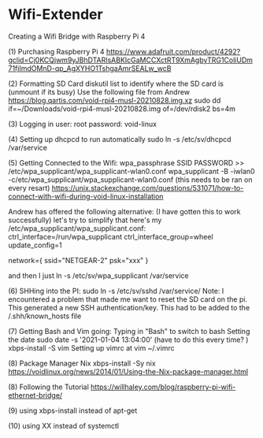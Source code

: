 # Wifi-Extender
Creating a Wifi Bridge with Raspberry Pi 4

(1) Purchasing Raspberry Pi 4
https://www.adafruit.com/product/4292?gclid=Cj0KCQjwm9yJBhDTARIsABKIcGaMCCXctRT9XmAgbyTRG1ColiUDm71fjImdOMnD-qp_AgXYHO1TshgaAmrSEALw_wcB

(2) Formatting SD Card
diskutil list to identify where the SD card is (unmount if its busy)
Use the following file from Andrew https://blog.qartis.com/void-rpi4-musl-20210828.img.xz
sudo dd if=~/Downloads/void-rpi4-musl-20210828.img of=/dev/rdisk2 bs=4m 

(3) Logging in
user: root 
password: void-linux

(4) Setting up dhcpcd to run automatically
sudo ln -s /etc/sv/dhcpcd /var/service

(5) Getting Connected to the Wifi:
wpa_passphrase SSID PASSWORD >> /etc/wpa_supplicant/wpa_supplicant-wlan0.conf
wpa_supplicant -B -iwlan0 -c/etc/wpa_supplicant/wpa_supplicant-wlan0.conf (this needs to be ran on every resart)
https://unix.stackexchange.com/questions/531071/how-to-connect-with-wifi-during-void-linux-installation

Andrew has offered the following alternative: (I have gotten this to work successfully)
let's try to simplify that
here's my /etc/wpa_supplicant/wpa_supplicant.conf:
ctrl_interface=/run/wpa_supplicant
ctrl_interface_group=wheel
update_config=1

network={
	ssid="NETGEAR-2"
	psk="xxx"
}

and then I just ln -s /etc/sv/wpa_supplicant /var/service

(6) SHHing into the PI:
sudo ln -s /etc/sv/sshd /var/service/
Note: I encountered a problem that made me want to reset the SD card on the pi. This generated a new SSH authentication/key. This had to be added to the /.shh/known_hosts file

(7) Getting Bash and Vim going:
Typing in "Bash" to switch to bash
Setting the date sudo date -s '2021-01-04 13:04:00' (have to do this every time? )
xbps-install -S vim
Setting up vimrc at vim ~/.vimrc

(8) Package Manager Nix
xbps-install -Sy nix
https://voidlinux.org/news/2014/01/Using-the-Nix-package-manager.html

(8) Following the Tutorial
https://willhaley.com/blog/raspberry-pi-wifi-ethernet-bridge/

(9) using xbps-install instead of apt-get

(10) using XX instead of systemctl 
